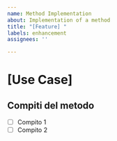 ```yaml
---
name: Method Implementation
about: Implementation of a method
title: "[Feature] "
labels: enhancement
assignees: ''

---
```


# [Use Case]

## Compiti del metodo
- [ ] Compito 1
- [ ] Compito 2
